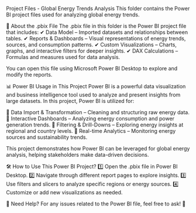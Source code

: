Project Files - Global Energy Trends Analysis
This folder contains the Power BI project files used for analyzing global energy trends.

📌 About the .pbix File
The .pbix file in this folder is the Power BI project file that includes:
✔ Data Model – Imported datasets and relationships between tables.
✔ Reports & Dashboards – Visual representations of energy trends, sources, and consumption patterns.
✔ Custom Visualizations – Charts, graphs, and interactive filters for deeper insights.
✔ DAX Calculations – Formulas and measures used for data analysis.

You can open this file using Microsoft Power BI Desktop to explore and modify the reports.

📊 Power BI Usage in This Project
Power BI is a powerful data visualization and business intelligence tool used to analyze and present insights from large datasets. In this project, Power BI is utilized for:

🔹 Data Import & Transformation – Cleaning and structuring raw energy data.
🔹 Interactive Dashboards – Analyzing energy consumption and power generation trends.
🔹 Filtering & Drill-Downs – Exploring energy insights at regional and country levels.
🔹 Real-time Analytics – Monitoring energy sources and sustainability trends.

This project demonstrates how Power BI can be leveraged for global energy analysis, helping stakeholders make data-driven decisions.

🛠 How to Use This Power BI Project?
1️⃣ Open the .pbix file in Power BI Desktop.
2️⃣ Navigate through different report pages to explore insights.
3️⃣ Use filters and slicers to analyze specific regions or energy sources.
4️⃣ Customize or add new visualizations as needed.

📢 Need Help?
For any issues related to the Power BI file, feel free to ask! 🚀


